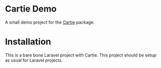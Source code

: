 # Cartie Demo
A small demo project for the [Cartie](https://github.com/LPMatrix/cartie) package.

# Installation
This is a bare bone Laravel project with Cartie. This project should be setup as usual for Laravel projects.